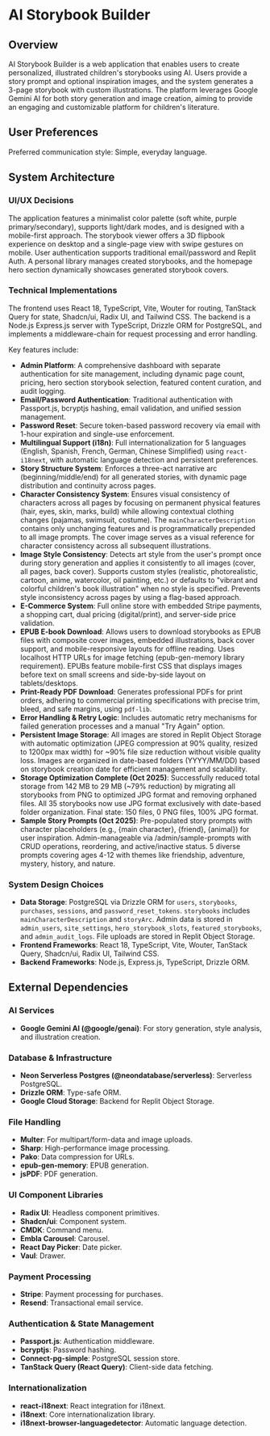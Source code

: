 # AI Storybook Builder

## Overview
AI Storybook Builder is a web application that enables users to create personalized, illustrated children's storybooks using AI. Users provide a story prompt and optional inspiration images, and the system generates a 3-page storybook with custom illustrations. The platform leverages Google Gemini AI for both story generation and image creation, aiming to provide an engaging and customizable platform for children's literature.

## User Preferences
Preferred communication style: Simple, everyday language.

## System Architecture

### UI/UX Decisions
The application features a minimalist color palette (soft white, purple primary/secondary), supports light/dark modes, and is designed with a mobile-first approach. The storybook viewer offers a 3D flipbook experience on desktop and a single-page view with swipe gestures on mobile. User authentication supports traditional email/password and Replit Auth. A personal library manages created storybooks, and the homepage hero section dynamically showcases generated storybook covers.

### Technical Implementations
The frontend uses React 18, TypeScript, Vite, Wouter for routing, TanStack Query for state, Shadcn/ui, Radix UI, and Tailwind CSS. The backend is a Node.js Express.js server with TypeScript, Drizzle ORM for PostgreSQL, and implements a middleware-chain for request processing and error handling.

Key features include:
- **Admin Platform**: A comprehensive dashboard with separate authentication for site management, including dynamic page count, pricing, hero section storybook selection, featured content curation, and audit logging.
- **Email/Password Authentication**: Traditional authentication with Passport.js, bcryptjs hashing, email validation, and unified session management.
- **Password Reset**: Secure token-based password recovery via email with 1-hour expiration and single-use enforcement.
- **Multilingual Support (i18n)**: Full internationalization for 5 languages (English, Spanish, French, German, Chinese Simplified) using `react-i18next`, with automatic language detection and persistent preferences.
- **Story Structure System**: Enforces a three-act narrative arc (beginning/middle/end) for all generated stories, with dynamic page distribution and continuity across pages.
- **Character Consistency System**: Ensures visual consistency of characters across all pages by focusing on permanent physical features (hair, eyes, skin, marks, build) while allowing contextual clothing changes (pajamas, swimsuit, costume). The `mainCharacterDescription` contains only unchanging features and is programmatically prepended to all image prompts. The cover image serves as a visual reference for character consistency across all subsequent illustrations.
- **Image Style Consistency**: Detects art style from the user's prompt once during story generation and applies it consistently to all images (cover, all pages, back cover). Supports custom styles (realistic, photorealistic, cartoon, anime, watercolor, oil painting, etc.) or defaults to "vibrant and colorful children's book illustration" when no style is specified. Prevents style inconsistency across pages by using a flag-based approach.
- **E-Commerce System**: Full online store with embedded Stripe payments, a shopping cart, dual pricing (digital/print), and server-side price validation.
- **EPUB E-book Download**: Allows users to download storybooks as EPUB files with composite cover images, embedded illustrations, back cover support, and mobile-responsive layouts for offline reading. Uses localhost HTTP URLs for image fetching (epub-gen-memory library requirement). EPUBs feature mobile-first CSS that displays images before text on small screens and side-by-side layout on tablets/desktops.
- **Print-Ready PDF Download**: Generates professional PDFs for print orders, adhering to commercial printing specifications with precise trim, bleed, and safe margins, using `pdf-lib`.
- **Error Handling & Retry Logic**: Includes automatic retry mechanisms for failed generation processes and a manual "Try Again" option.
- **Persistent Image Storage**: All images are stored in Replit Object Storage with automatic optimization (JPEG compression at 90% quality, resized to 1200px max width) for ~90% file size reduction without visible quality loss. Images are organized in date-based folders (YYYY/MM/DD) based on storybook creation date for efficient management and scalability.
- **Storage Optimization Complete (Oct 2025)**: Successfully reduced total storage from 142 MB to 29 MB (~79% reduction) by migrating all storybooks from PNG to optimized JPG format and removing orphaned files. All 35 storybooks now use JPG format exclusively with date-based folder organization. Final state: 150 files, 0 PNG files, 100% JPG format.
- **Sample Story Prompts (Oct 2025)**: Pre-populated story prompts with character placeholders (e.g., {main character}, {friend}, {animal}) for user inspiration. Admin-manageable via /admin/sample-prompts with CRUD operations, reordering, and active/inactive status. 5 diverse prompts covering ages 4-12 with themes like friendship, adventure, mystery, history, and nature.

### System Design Choices
- **Data Storage**: PostgreSQL via Drizzle ORM for `users`, `storybooks`, `purchases`, `sessions`, and `password_reset_tokens`. `storybooks` includes `mainCharacterDescription` and `storyArc`. Admin data is stored in `admin_users`, `site_settings`, `hero_storybook_slots`, `featured_storybooks`, and `admin_audit_logs`. File uploads are stored in Replit Object Storage.
- **Frontend Frameworks**: React 18, TypeScript, Vite, Wouter, TanStack Query, Shadcn/ui, Radix UI, Tailwind CSS.
- **Backend Frameworks**: Node.js, Express.js, TypeScript, Drizzle ORM.

## External Dependencies

### AI Services
- **Google Gemini AI (@google/genai)**: For story generation, style analysis, and illustration creation.

### Database & Infrastructure
- **Neon Serverless Postgres (@neondatabase/serverless)**: Serverless PostgreSQL.
- **Drizzle ORM**: Type-safe ORM.
- **Google Cloud Storage**: Backend for Replit Object Storage.

### File Handling
- **Multer**: For multipart/form-data and image uploads.
- **Sharp**: High-performance image processing.
- **Pako**: Data compression for URLs.
- **epub-gen-memory**: EPUB generation.
- **jsPDF**: PDF generation.

### UI Component Libraries
- **Radix UI**: Headless component primitives.
- **Shadcn/ui**: Component system.
- **CMDK**: Command menu.
- **Embla Carousel**: Carousel.
- **React Day Picker**: Date picker.
- **Vaul**: Drawer.

### Payment Processing
- **Stripe**: Payment processing for purchases.
- **Resend**: Transactional email service.

### Authentication & State Management
- **Passport.js**: Authentication middleware.
- **bcryptjs**: Password hashing.
- **Connect-pg-simple**: PostgreSQL session store.
- **TanStack Query (React Query)**: Client-side data fetching.

### Internationalization
- **react-i18next**: React integration for i18next.
- **i18next**: Core internationalization library.
- **i18next-browser-languagedetector**: Automatic language detection.